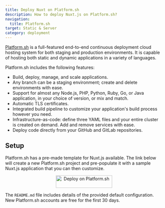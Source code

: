 ```yaml
---
title: Deploy Nuxt on Platform.sh
description: How to deploy Nuxt.js on Platform.sh?
navigation:
  title: Platform.sh
target: Static & Server
category: deployment
---
```


[Platform.sh](https://platform.sh/) is a full-featured end-to-end continuous deployment cloud hosting system for both staging and production environments. It is capable of hosting both static and dynamic applications in a variety of languages.

Platform.sh includes the following features:

- Build, deploy, manage, and scale applications.
- Any branch can be a staging environment; create and delete environments with ease.
- Support for almost any Node.js, PHP, Python, Ruby, Go, or Java application, in your choice of version, or mix and match.
- Automatic TLS certificates.
- Integrated build pipeline to customize your application's build process however you need.
- Infrastructure-as-code: define three YAML files and your entire cluster is created on demand. Add and remove services with ease.
- Deploy code directly from your GitHub and GitLab repositories.

## Setup

Platform.sh has a pre-made template for Nuxt.js available. The link below will create a new Platform.sh project and pre-populate it with a sample Nuxt.js application that you can then customize.

<p align="center">
<a href="https://console.platform.sh/projects/create-project?template=https://raw.githubusercontent.com/platformsh/template-builder/master/templates/nuxtjs/.platform.template.yaml&utm_content=nuxtjs&utm_source=nuxtjs_orgb&utm_medium=button&utm_campaign=deploy_on_platform" target="_blank">
    <img src="https://platform.sh/images/deploy/lg-blue.svg" alt="Deploy on Platform.sh" height="40px" width="180px" />
</a>
</p>

The `README.md` file includes details of the provided default configuration. New Platform.sh accounts are free for the first 30 days.
